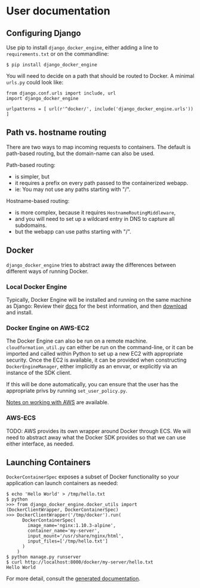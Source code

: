 # User documentation

## Configuring Django

Use pip to install `django_docker_engine`, either adding a line to `requirements.txt`
or on the commandline:
```
$ pip install django_docker_engine
```

You will need to decide on a path that should be routed to Docker. A minimal `urls.py` could look like:

```
from django.conf.urls import include, url
import django_docker_engine

urlpatterns = [ url(r'^docker/', include('django_docker_engine.urls')) ]
```

## Path vs. hostname routing

There are two ways to map incoming requests to containers. The default is path-based routing, but the domain-name
can also be used.

Path-based routing:
- is simpler, but
- it requires a prefix on every path passed to the containerized webapp.
- ie: You may not use any paths starting with "/".

Hostname-based routing:
- is more complex, because it requires `HostnameRoutingMiddleware`,
- and you will need to set up a wildcard entry in DNS to capture all subdomains.
- but the webapp can use paths starting with "/".


## Docker

`django_docker_engine` tries to abstract away the differences between different ways of running Docker.


### Local Docker Engine

Typically, Docker Engine will be installed and running on the same machine as Django:
Review their [docs](https://docs.docker.com/engine/installation/) for the best information,
and then [download](https://store.docker.com/search?offering=community&type=edition) and install.


### Docker Engine on AWS-EC2

The Docker Engine can also be run on a remote machine. `cloudformation_util.py` can either be run
on the command-line, or it can be imported and called within Python to set up a new EC2 with appropriate
security. Once the EC2 is available, it can be provided when constructing `DockerEngineManager`,
either implicitly as an envvar, or explicitly via an instance of the SDK client.

If this will be done automatically, you can ensure that the user has the appropriate privs by running
`set_user_policy.py`.

[Notes on working with AWS](README-AWS.md) are available.


### AWS-ECS

TODO: AWS provides its own wrapper around Docker through ECS. We will need to abstract away what the
Docker SDK provides so that we can use either interface, as needed.


## Launching Containers

`DockerContainerSpec` exposes a subset of Docker functionality so your application can launch containers as needed:

```
$ echo 'Hello World' > /tmp/hello.txt
$ python
>>> from django_docker_engine.docker_utils import (DockerClientWrapper, DockerContainerSpec)
>>> DockerClientWrapper('/tmp/docker').run(
      DockerContainerSpec(
        image_name='nginx:1.10.3-alpine',
        container_name='my-server',
        input_mount='/usr/share/nginx/html',
        input_files=['/tmp/hello.txt']
      )
    )
$ python manage.py runserver
$ curl http://localhost:8000/docker/my-server/hello.txt
Hello World
```

For more detail, consult the [generated documentation](docs.md).